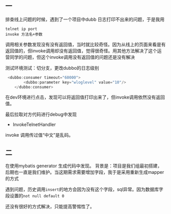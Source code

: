 
## 一

排查线上问题的时候，遇到了一个项目中dubb 日志打印不出来的问题，于是我用

```
telnet ip port 
invoke 方法名+参数
```
调用相关参数发现没有没有返回值，当时就比较奇怪。因为从线上的页面来看是有返回值的，但invoke调用却没有返回值，觉得很奇怪。用其他方法解决了这个运营同学的问题，但这个invoke调用没有返回值的问题还是没有解决

测试环境测试：切分支，更改dubbo的日志级别

```java
 <dubbo:consumer timeout="60000">
        <dubbo:parameter key="wloglevel" value="10"/>
    </dubbo:consumer>
```
在dev环境进行点击，发现可以将返回值打印出来了，但invoke调用依然没有返回值。

最后拉取对方代码进行debug中发现
+ InvokeTelnetHandler

invoke 调用传过值“中文”是乱码。


## 二

在使用mybatis generator 生成代码中发现。
背景是：项目是我们组最初搭建，后期也一直是我们维护。当这期需求需要增加字段，我于是采用重新生成mapper的方式

遇到问题，历史调用`insert`的地方会因为没有这个字段，sql异常。因为数据库字段设置的`not null default 0` 

还没有很好的方式解决，只能提高警惕性了。


